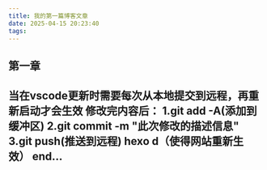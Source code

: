 ```yaml
---
title: 我的第一篇博客文章
date: 2025-04-15 20:23:40
tags:
---
```


## 第一章
当在vscode更新时需要每次从本地提交到远程，再重新启动才会生效
修改完内容后：
1.git add -A(添加到缓冲区)
2.git commit -m "此次修改的描述信息"
3.git push(推送到远程)
hexo d（使得网站重新生效）
end...
---